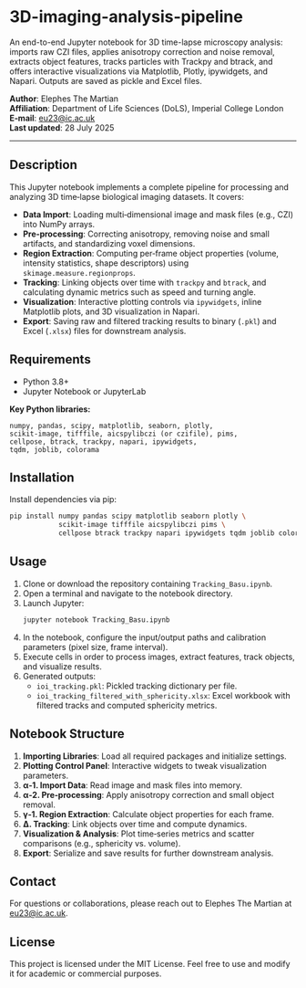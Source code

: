 # 3D-imaging-analysis-pipeline
An end-to-end Jupyter notebook for 3D time-lapse microscopy analysis: imports raw CZI files, applies anisotropy correction and noise removal, extracts object features, tracks particles with Trackpy and btrack, and offers interactive visualizations via Matplotlib, Plotly, ipywidgets, and Napari. Outputs are saved as pickle and Excel files.

**Author**: Elephes The Martian  
**Affiliation**: Department of Life Sciences (DoLS), Imperial College London  
**E‑mail**: eu23@ic.ac.uk  
**Last updated**: 28 July 2025

---

## Description

This Jupyter notebook implements a complete pipeline for processing and analyzing 3D time‑lapse biological imaging datasets. It covers:

- **Data Import**: Loading multi‑dimensional image and mask files (e.g., CZI) into NumPy arrays.  
- **Pre‑processing**: Correcting anisotropy, removing noise and small artifacts, and standardizing voxel dimensions.  
- **Region Extraction**: Computing per‑frame object properties (volume, intensity statistics, shape descriptors) using `skimage.measure.regionprops`.  
- **Tracking**: Linking objects over time with `trackpy` and `btrack`, and calculating dynamic metrics such as speed and turning angle.  
- **Visualization**: Interactive plotting controls via `ipywidgets`, inline Matplotlib plots, and 3D visualization in Napari.  
- **Export**: Saving raw and filtered tracking results to binary (`.pkl`) and Excel (`.xlsx`) files for downstream analysis.

## Requirements

- Python 3.8+  
- Jupyter Notebook or JupyterLab

**Key Python libraries:**
```
numpy, pandas, scipy, matplotlib, seaborn, plotly,
scikit-image, tifffile, aicspylibczi (or czifile), pims,
cellpose, btrack, trackpy, napari, ipywidgets,
tqdm, joblib, colorama
```

## Installation

Install dependencies via pip:
```bash
pip install numpy pandas scipy matplotlib seaborn plotly \
            scikit-image tifffile aicspylibczi pims \
            cellpose btrack trackpy napari ipywidgets tqdm joblib colorama
```

## Usage

1. Clone or download the repository containing `Tracking_Basu.ipynb`.  
2. Open a terminal and navigate to the notebook directory.  
3. Launch Jupyter:
   ```bash
   jupyter notebook Tracking_Basu.ipynb
   ```
4. In the notebook, configure the input/output paths and calibration parameters (pixel size, frame interval).  
5. Execute cells in order to process images, extract features, track objects, and visualize results.  
6. Generated outputs:
   - `ioi_tracking.pkl`: Pickled tracking dictionary per file.  
   - `ioi_tracking_filtered_with_sphericity.xlsx`: Excel workbook with filtered tracks and computed sphericity metrics.

## Notebook Structure

1. **Importing Libraries**: Load all required packages and initialize settings.  
2. **Plotting Control Panel**: Interactive widgets to tweak visualization parameters.  
3. **α‑1. Import Data**: Read image and mask files into memory.  
4. **α‑2. Pre‑processing**: Apply anisotropy correction and small object removal.  
5. **γ‑1. Region Extraction**: Calculate object properties for each frame.  
6. **Δ. Tracking**: Link objects over time and compute dynamics.  
7. **Visualization & Analysis**: Plot time‑series metrics and scatter comparisons (e.g., sphericity vs. volume).  
8. **Export**: Serialize and save results for further downstream analysis.

## Contact

For questions or collaborations, please reach out to Elephes The Martian at eu23@ic.ac.uk.

## License

This project is licensed under the MIT License. Feel free to use and modify it for academic or commercial purposes.

